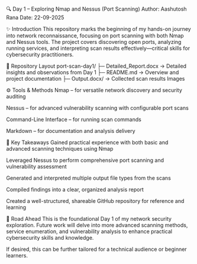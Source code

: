 🔍 Day 1 – Exploring Nmap and Nessus (Port Scanning)
Author: Aashutosh Rana
Date: 22-09-2025

✨ Introduction
This repository marks the beginning of my hands-on journey into network reconnaissance, focusing on port scanning with both Nmap and Nessus tools. The project covers discovering open ports, analyzing running services, and interpreting scan results effectively—critical skills for cybersecurity practitioners.

📂 Repository Layout
port-scan-day1/
├─ Detailed_Report.docx → Detailed insights and observations from Day 1
├─ README.md → Overview and project documentation
├─ Output.docx/ → Collected scan results Images

⚙️ Tools & Methods
Nmap – for versatile network discovery and security auditing

Nessus – for advanced vulnerability scanning with configurable port scans

Command-Line Interface – for running scan commands

Markdown – for documentation and analysis delivery

🚩 Key Takeaways
Gained practical experience with both basic and advanced scanning techniques using Nmap

Leveraged Nessus to perform comprehensive port scanning and vulnerability assessment

Generated and interpreted multiple output file types from the scans

Compiled findings into a clear, organized analysis report

Created a well-structured, shareable GitHub repository for reference and learning

🔮 Road Ahead
This is the foundational Day 1 of my network security exploration. Future work will delve into more advanced scanning methods, service enumeration, and vulnerability analysis to enhance practical cybersecurity skills and knowledge.

If desired, this can be further tailored for a technical audience or beginner learners.
